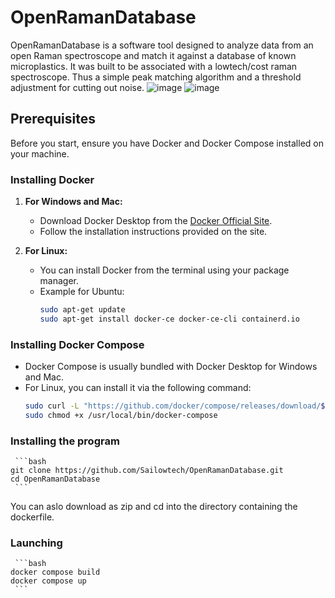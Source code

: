 # OpenRamanDatabase

OpenRamanDatabase is a software tool designed to analyze data from an open Raman spectroscope and match it against a database of known microplastics. It was built to be associated with a lowtech/cost raman spectroscope. Thus a simple peak matching algorithm and a threshold adjustment for cutting out noise.
![image](https://github.com/user-attachments/assets/ceff6078-6096-4b70-97d6-e133583c0fec)
![image](https://github.com/user-attachments/assets/9d7fb720-5e17-47dd-aabd-c0e040c956e5)

## Prerequisites

Before you start, ensure you have Docker and Docker Compose installed on your machine.

### Installing Docker

1. **For Windows and Mac:**
   - Download Docker Desktop from the [Docker Official Site](https://www.docker.com/products/docker-desktop).
   - Follow the installation instructions provided on the site.

2. **For Linux:**
   - You can install Docker from the terminal using your package manager.
   - Example for Ubuntu:
     ```bash
     sudo apt-get update
     sudo apt-get install docker-ce docker-ce-cli containerd.io
     ```

### Installing Docker Compose

- Docker Compose is usually bundled with Docker Desktop for Windows and Mac.
- For Linux, you can install it via the following command:
  ```bash
  sudo curl -L "https://github.com/docker/compose/releases/download/$(curl -s https://api.github.com/repos/docker/compose/releases/latest | grep 'tag_name' | cut -d\" -f4)/docker-compose-$(uname -s)-$(uname -m)" -o /usr/local/bin/docker-compose
  sudo chmod +x /usr/local/bin/docker-compose

### Installing the program

     ```bash
    git clone https://github.com/Sailowtech/OpenRamanDatabase.git
    cd OpenRamanDatabase
     ```
You can aslo download as zip and cd into the directory containing the dockerfile.

### Launching 

     ```bash
    docker compose build
    docker compose up
     ```
